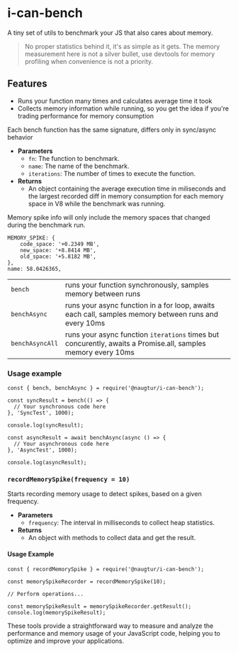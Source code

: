 # i-can-bench

A tiny set of utils to benchmark your JS that also cares about memory.

> No proper statistics behind it, it's as simple as it gets. 
> The memory measurement here is not a silver bullet, use devtools for memory profiling when convenience is not a priority.

## Features
- Runs your function many times and calculates average time it took
- Collects memory information while running, so you get the idea if you're trading performance for memory consumption


Each bench function has the same signature, differs only in sync/async behavior

- **Parameters**
  - `fn`: The function to benchmark.
  - `name`: The name of the benchmark.
  - `iterations`: The number of times to execute the function.
- **Returns**
  - An object containing the average execution time in miliseconds and the largest recorded diff in memory consumption for each memory space in V8 while the benchmark was running.

Memory spike info will only include the memory spaces that changed during the benchmark run.

```
MEMORY_SPIKE: {
    code_space: '+0.2349 MB',
    new_space: '+8.8414 MB',
    old_space: '+5.8182 MB',
},
name: 58.0426365,

```

|                 |                                                                                                              |
| --------------- | ------------------------------------------------------------------------------------------------------------ |
| `bench`         | runs your function synchronously, samples memory between runs                                                |
| `benchAsync`    | runs your async function in a for loop, awaits each call, samples memory between runs and every 10ms         |
| `benchAsyncAll` | runs your async function `iterations` times but concurently, awaits a Promise.all, samples memory every 10ms |

### Usage example

```
const { bench, benchAsync } = require('@naugtur/i-can-bench');

const syncResult = bench(() => {
  // Your synchronous code here
}, 'SyncTest', 1000);

console.log(syncResult);

const asyncResult = await benchAsync(async () => {
  // Your asynchronous code here
}, 'AsyncTest', 1000);

console.log(asyncResult);
```

### `recordMemorySpike(frequency = 10)`

Starts recording memory usage to detect spikes, based on a given frequency.

- **Parameters**
  - `frequency`: The interval in milliseconds to collect heap statistics.
- **Returns**
  - An object with methods to collect data and get the result.

#### Usage Example

```
const { recordMemorySpike } = require('@naugtur/i-can-bench');

const memorySpikeRecorder = recordMemorySpike(10);

// Perform operations...

const memorySpikeResult = memorySpikeRecorder.getResult();
console.log(memorySpikeResult);
```

These tools provide a straightforward way to measure and analyze the performance and memory usage of your JavaScript code, helping you to optimize and improve your applications.
